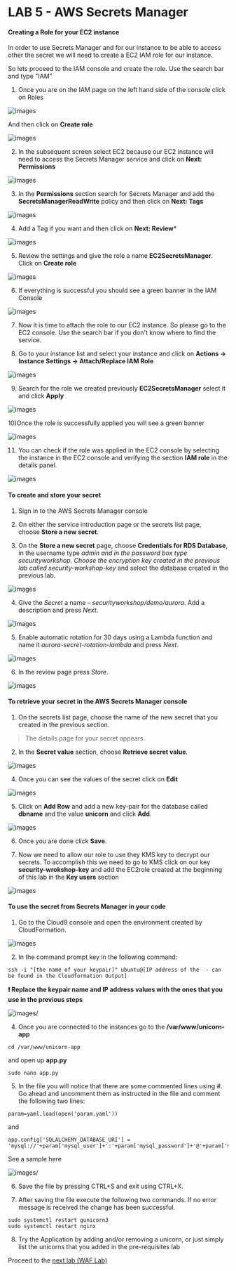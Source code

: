 # LAB 5 - AWS Secrets Manager
#### Creating a Role for your EC2 instance
In order to use Secrets Manager and for our instance to be able to access other the secret we will need to create a EC2 IAM role for our instance.

So lets proceed to the IAM console and create the role. Use the search bar and type "IAM"

1) Once you are on the  IAM page on the left hand side of the console click on Roles

![images](images/roles.png)

And then click on **Create role**

![images](images/createrole.png)

2) In the subsequent screen select EC2 because our EC2 instance will need to access the Secrets Manager service and click on **Next: Permissions**

![images](images/createec2role.png)

3) In the __Permissions__ section search for Secrets Manager and add the **SecretsManagerReadWrite** policy and then click on **Next: Tags**

![images](images/permissions.png)

4) Add a Tag if you want and then click on **Next: Review***

![images](images/tags.png)

5) Review the settings and give the role a name **EC2SecretsManager**. Click on __Create role__

![images](images/createrolefinal.png)

6) If everything is successful you should see a green banner in the IAM Console

![images](images/success.png)

7) Now it is time to attach the role to our EC2 instance. So please go to the EC2 console. Use the search bar if you don't know where to find the service.

8) Go to your instance list and select your instance and click on **Actions -> Instance Settings -> Attach/Replace IAM Role**

![images](images/selectec2.png)

9) Search for the role we created previously **EC2SecretsManager** select it and click __Apply__

![images](images/applyrole.png)

10)Once the role is successfully applied you will see a green banner

![images](images/success.png)

11) You can check if the role was applied in the EC2 console by selecting the instance in the EC2 console and verifying the section __IAM role__ in the details panel.

![images](images/checkrole.png)

#### To create and store your secret

1) Sign in to the AWS Secrets Manager console

2) On either the service introduction page or the secrets list page,
    choose **Store a new secret**.

3) On the **Store a new secret** page, choose **Credentials for RDS Database**, in
   the username type *admin and in the password box type securityworkshop. Choose
   the encryption key created in the previous lab called  security-workshop-key* and select
   the database created in the previous lab.

![images](images/62ee37a962c8d96713af8b33f510fe6d.png)

4)  Give the *Secret* a name – *securityworkshop/demo/aurora*. Add a description and
    press *Next*.

![images](images/8625b77cdb1bb9b3ac03fb8c97b92836.png)

5)  Enable automatic rotation for 30 days using a Lambda function and name it
    *aurora-secret-rotation-lambda* and press *Next*.

![images](images/6b319d5df7d49e8c19e7b662969e2954.png)

6)  In the review page press *Store*.

![images](images/5394a066ef14f52afd154cf9e8bdf262.png)

#### To retrieve your secret in the AWS Secrets Manager console

1) On the secrets list page, choose the name of the new secret that you created
    in the previous section.

>   The details page for your secret appears.

2) In the **Secret value** section, choose **Retrieve secret value**.

![images](images/retrieve.png)

4) Once you can see the values of the secret click on **Edit**

![images](images/edit.png)

5) Click on **Add Row** and add a new key-pair for the database called __dbname__ and the value __unicorn__ and click **Add**.

![images](images/add.png)

6) Once you are done click **Save**.

7) Now we need to allow our role to use they KMS key to decrypt our secrets. To accomplish this we need to go to KMS click on our key **security-wrokshop-key** and add the EC2role created at the beginning of this lab in the __Key users__ section

![images](images/addec2role.png)

#### To use the secret from Secrets Manager in your code

1) Go to the Cloud9 console and open the environment created by CloudFormation.

![images](images/cloud9.png)

2) In the command prompt key in the following command:

```
ssh -i "[the name of your keypair]" ubuntu@[IP address of the  - can be found in the Cloudformation Output]

```
**:heavy_exclamation_mark: Replace the keypair name and IP address values with the ones that you use in the previous steps**

![images/](images/connecttoec2.png)

4) Once you are connected to the instances go to the **/var/www/unicorn-app**

```
cd /var/www/unicorn-app

```
and open up **app.py**

```
sudo nano app.py

```
5) In the file you will notice that there are some commented lines using #. Go ahead and uncomment them as instructed in the file and comment the following two lines:

```
param=yaml.load(open('param.yaml'))

```
and

```
app.config['SQLALCHEMY_DATABASE_URI'] = 'mysql://'+param['mysql_user']+':'+param['mysql_password']+'@'+param['mysql_host']+'/'+param['mysql_db']

```
See a sample here

![images/](images/codemodif.png)

6) Save the file by pressing CTRL+S and exit using CTRL+X.

7) After saving the file execute the following two commands. If no error message is received the change has been successful.


```
sudo systemctl restart gunicorn3
sudo systemctl restart nginx

```

8) Try the Application by adding and/or removing a unicorn, or just simply list the unicorns that you added in the pre-requisites lab


Proceed to the [next lab (WAF Lab)](../06-WAF-Lab/README.md)
